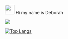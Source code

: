 <img src="https://raw.githubusercontent.com/MartinHeinz/MartinHeinz/master/wave.gif" width="30px">
                                                                Hi my name is Deborah 
                                                                
![](https://github.com/DeborahOsilade/Deborah-s-osilade/blob/main/Images/Deborah%20Osilade%20(1).png)


[![Top Langs](https://github-readme-stats.vercel.app/api/top-langs/?username=deborahosilade&langs_count=8)](https://github.com/deborahosilade/github-readme-stats)

